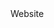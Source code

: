 <!DOCTYPE html>
<html lang="en">
<head>
  <meta charset="UTF-8">
  <meta name="viewport" content="width=device-width, initial-scale=1.0">
  <title>Tomen Ink</title>
</head>
<body>
  Website
</body>
</html>
